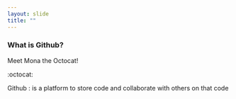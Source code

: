 ```yaml
---
layout: slide
title: ""
---
```

### What is Github? 

Meet Mona the Octocat!

:octocat:

Github
: is a platform to store code and collaborate with others on that code